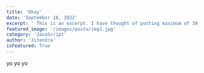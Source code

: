 ```yaml
---
title: 'Okay'
date: 'September 18, 2022'
excerpt: ' This is an excerpt. I have thought of putting maximum of 30 words here'
featured_image: '/images/posts/img1.jpg'
category: 'JavaScript'
author: 'Jitendra'
isFeatured: True
---
```



yo yo yo
